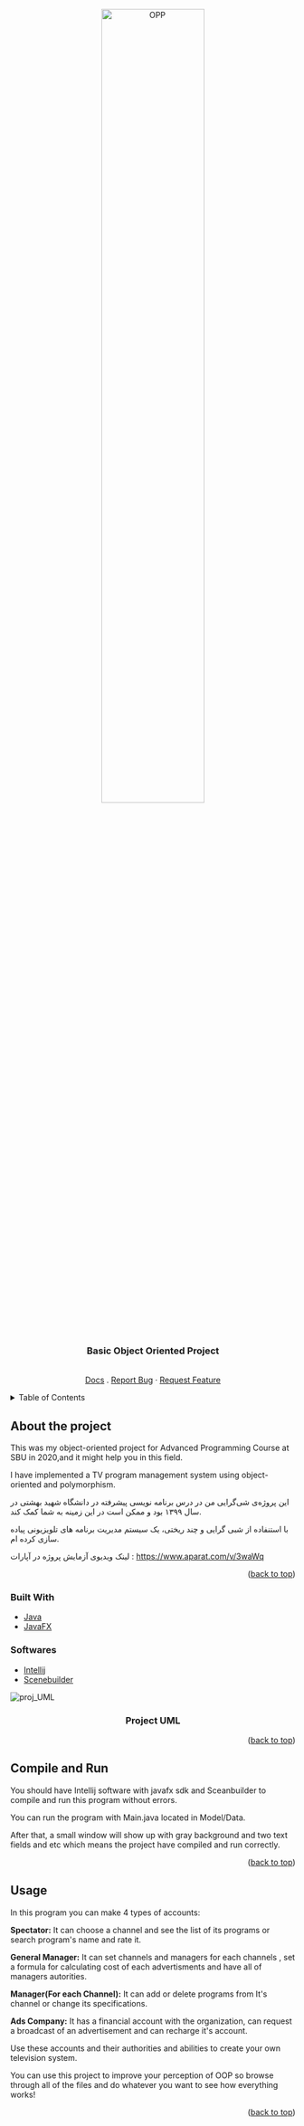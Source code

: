 <div id="top"></div>

<br />
<div align="center">
    <img src="https://miro.medium.com/max/1200/0*7zMicw-FfThCbN35.png" alt="OPP" width="60%" height="60%">
  </a>

  <h3 align="center">Basic Object Oriented Project</h3>

  <p align="center">
    <br />
    <a href="https://github.com/ErfannNikooee/Basic-Object-Oreinted_Project">Docs</a>
    .
    <a href="https://github.com/ErfannNikooee/Basic-Object-Oreinted_Project/issues">Report Bug</a>
    ·
    <a href="https://github.com/ErfannNikooee/Basic-Object-Oreinted_Project/issues">Request Feature</a>
  </p>
</div>


<!-- TABLE OF CONTENTS -->
<details>
  <summary>Table of Contents</summary>
  <ol>
    <li>
      <a href="#about-the-project">About The Project</a>
      <ul>
        <li><a href="#built-with">Built With</a></li>
        <li><a href="#softwares">Softwares</a></li>
      </ul>
    </li>
    <li><a href="#compile-and-run">Compile and Run</a></li>
    <li><a href="#usage">Usage</a></li>
  </ol>
</details>

<!-- ABOUT THE PROJECT -->
## About the project
This was my object-oriented project for Advanced Programming Course at SBU in 2020,and it might help you in this field.

I have implemented a TV program management system using object-oriented and polymorphism.


این پروژه‌ی شی‌گرایی من در درس برنامه نویسی پیشرفته در دانشگاه شهید بهشتی در سال ۱۳۹۹ بود و ممکن است در این زمینه به شما کمک کند. 

با استنفاده از شبی گرایی و چند ریختی، یک سیستم مدیریت برنامه های تلویزیونی پیاده سازی کرده ام.

لینک ویدیوی آزمایش پروژه در آپارات : https://www.aparat.com/v/3waWq
 
<p align="right">(<a href="#top">back to top</a>)</p>


### Built With
* [Java](https://java.com)
* [JavaFX](https://javafx.com)

### Softwares
* [Intellij](https://www.jetbrains.com/idea/)
* [Scenebuilder](https://gluonhq.com/products/scene-builder/)

![proj_UML](https://user-images.githubusercontent.com/76695336/156570680-28195e2a-3721-412c-8c4e-4fe514156138.png)
<div align="center">
    <h3>Project UML</h3>
</div>

<p align="right">(<a href="#top">back to top</a>)</p>

<!-- Compile and Run -->
## Compile and Run
You should have Intellij software with javafx sdk and Sceanbuilder to compile and run this program without errors.

You can run the program with Main.java located in Model/Data.

After that, a small window will show up with  gray background and two text fields and etc which means the project have compiled and run correctly.

<p align="right">(<a href="#top">back to top</a>)</p>

<!-- Usage -->
## Usage
In this program you can make 4 types of accounts:

**Spectator:** It can choose a channel and see the list of its programs or search program's name and rate it.

**General Manager:** It can set channels and managers for each channels , set a formula for calculating cost of each advertisments and have all of managers autorities.

**Manager(For each Channel):** It can add or delete programs from It's channel or change its specifications.

**Ads Company:** It has a financial account with the organization, can request a broadcast of an advertisement and can recharge it's account.

Use these accounts and their authorities and abilities to create your own television system.

You can use this project to improve your perception of OOP so browse through all of the files and do whatever you want to see how everything works!

<p align="right">(<a href="#top">back to top</a>)</p>

